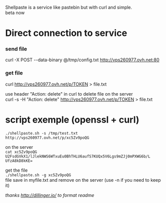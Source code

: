Shellpaste is a service like pastebin but with curl and simple.  
beta now  

# Direct connection to service

### send file  
curl -X POST --data-binary @/tmp/config.txt http://vps260977.ovh.net:80  
### get file  
curl http://vps260977.ovh.net/p/TOKEN > file.txt

use header "Action: delete" in curl to delete file on the server  
curl -s -H "Action: delete" http://vps260977.ovh.net/p/TOKEN > file.txt  

# script exemple (openssl + curl)  
``./shellpaste.sh -s /tmp/test.txt  
http://vps260977.ovh.net/p/xc5Zv9poQG
``

on the server  
``
 cat xc5Zv9poQG  
U2FsdGVkX1/lJlekNWS6WTxuEu0BhTHLU6aufS7KUQx5V6Lgs9mZJj0mPXWG6b/L
UfzA8kD8kKE=
``  

get the file  
``
./shellpaste.sh -g xc5Zv9poQG
``  
file save in myfile.txt and remove on the server (use -n if you need to keep it)


*thanks http://dillinger.io/ to format readme* 

